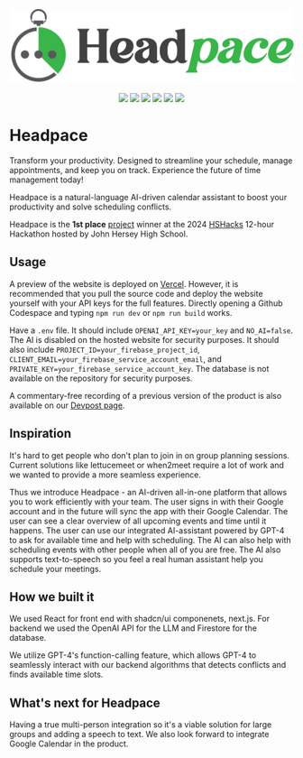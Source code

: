 ![Headpace Logo](https://raw.githubusercontent.com/szhen0340/headpace/main/public/headspace_text.png)

<p align="center">
  <img src="https://img.shields.io/badge/TypeScript-007ACC?style=for-the-badge&logo=typescript&logoColor=white" />
  <img src="https://img.shields.io/badge/React-20232A?style=for-the-badge&logo=react&logoColor=61DAFB" />
  <img src="https://img.shields.io/badge/next%20js-000000?style=for-the-badge&logo=nextdotjs&logoColor=white" />
  <img src="https://img.shields.io/badge/shadcn%2Fui-000000?style=for-the-badge&logo=shadcnui&logoColor=white" />
  <img src="https://img.shields.io/badge/firebase-ffca28?style=for-the-badge&logo=firebase&logoColor=black" />
  <img src="https://img.shields.io/badge/ChatGPT-74aa9c?style=for-the-badge&logo=openai&logoColor=white" />
</p>


# Headpace

Transform your productivity. Designed to streamline your schedule, manage appointments, and keep you on track. Experience the future of time management today!

Headpace is a natural-language AI-driven calendar assistant to boost your productivity and solve scheduling conflicts.

Headpace is the **1st place** [project](https://devpost.com/software/headpace) winner at the 2024 [HSHacks](https://hshacks.org/) 12-hour Hackathon hosted by John Hersey High School.

## Usage

A preview of the website is deployed on [Vercel](https://headpace.vercel.app/). However, it is recommended that you pull the source code and deploy the website yourself with your API keys for the full features. Directly opening a Github Codespace and typing `npm run dev` or `npm run build` works.

Have a `.env` file. It should include `OPENAI_API_KEY=your_key` and `NO_AI=false`. The AI is disabled on the hosted website for security purposes. It should also include `PROJECT_ID=your_firebase_project_id`, `CLIENT_EMAIL=your_firebase_service_account_email`, and `PRIVATE_KEY=your_firebase_service_account_key`. The database is not available on the repository for security purposes.

A commentary-free recording of a previous version of the product is also available on our [Devpost page](https://devpost.com/software/headpace).

## Inspiration

It's hard to get people who don't plan to join in on group planning sessions. Current solutions like lettucemeet or when2meet require a lot of work and we wanted to provide a more seamless experience.

Thus we introduce Headpace - an AI-driven all-in-one platform that allows you to work efficiently with your team.
The user signs in with their Google account and in the future will sync the app with their Google Calendar. The user can see a clear overview of all upcoming events and time until it happens.
The user can use our integrated AI-assistant powered by GPT-4 to ask for available time and help with scheduling. The AI can also help with scheduling events with other people when all of you are free. The AI also supports text-to-speech so you feel a real human assistant help you schedule your meetings.

## How we built it

We used React for front end with shadcn/ui componenets, next.js. For backend we used the OpenAI API for the LLM and Firestore for the database.

We utilize GPT-4's function-calling feature, which allows GPT-4 to seamlessly interact with our backend algorithms that detects conflicts and finds available time slots.

## What's next for Headpace

Having a true multi-person integration so it's a viable solution for large groups and adding a speech to text. We also look forward to integrate Google Calendar in the product.

